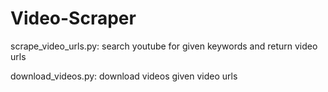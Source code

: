 # Video-Scraper

scrape_video_urls.py: search youtube for given keywords and return video urls 

download_videos.py: download videos given video urls 
